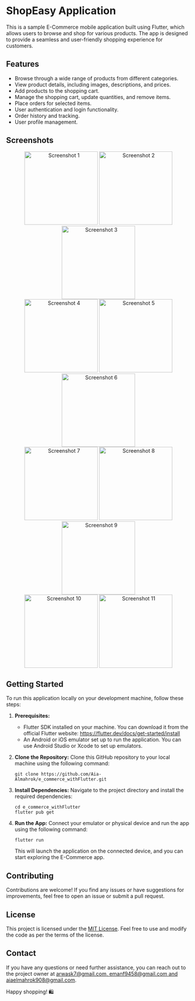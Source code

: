 # ShopEasy Application 

This is a sample E-Commerce mobile application built using Flutter, which allows users to browse and shop for various products. The app is designed to provide a seamless and user-friendly shopping experience for customers.

## Features

- Browse through a wide range of products from different categories.
- View product details, including images, descriptions, and prices.
- Add products to the shopping cart.
- Manage the shopping cart, update quantities, and remove items.
- Place orders for selected items.
- User authentication and login functionality.
- Order history and tracking.
- User profile management.

## Screenshots

<div align="center">
  <img src="https://github.com/Aia-Almahrok/e_commerce_withFlutter/assets/99560022/64d41adb-5f03-444a-9f61-3b53094f710b" width="200" alt="Screenshot 1">
  <img src="https://github.com/Aia-Almahrok/e_commerce_withFlutter/assets/99560022/1bd94ba0-ebeb-4992-a856-3f2d5b60c603" width="200" alt="Screenshot 2">
  <img src="https://github.com/Aia-Almahrok/e_commerce_withFlutter/assets/99560022/f9fe0bff-9712-4258-8adb-6cf4614484a8" width="200" alt="Screenshot 3">
</div>
<div align="center">
  <img src="https://github.com/Aia-Almahrok/e_commerce_withFlutter/assets/99560022/196ebf25-dbba-4015-a811-b0c391f2e03d" width="200" alt="Screenshot 4">
  <img src="https://github.com/Aia-Almahrok/e_commerce_withFlutter/assets/99560022/3af346a4-f9a1-421c-8c00-91ce1d53701a" width="200" alt="Screenshot 5">
  <img src="https://github.com/Aia-Almahrok/e_commerce_withFlutter/assets/99560022/cfadb041-1794-4a70-83e8-a9a744b03d91" width="200" alt="Screenshot 6">
</div>
<div align="center">
  <img src="https://github.com/Aia-Almahrok/e_commerce_withFlutter/assets/99560022/a09583ea-6a85-4cb9-9ecf-1dbb8c6f0f11" width="200" alt="Screenshot 7">
  <img src="https://github.com/Aia-Almahrok/e_commerce_withFlutter/assets/99560022/eb24c2fe-9f8c-4cd2-a55f-c4df4c875a05" width="200" alt="Screenshot 8">
  <img src="https://github.com/Aia-Almahrok/e_commerce_withFlutter/assets/99560022/7e78ab30-b6ad-4239-80e6-861ac18dcb82" width="200" alt="Screenshot 9">
</div>
<div align="center">
  <img src="https://github.com/Aia-Almahrok/e_commerce_withFlutter/assets/99560022/391ee9df-e600-4946-b762-29bc849afa79" width="200" alt="Screenshot 10">
  <img src="https://github.com/Aia-Almahrok/e_commerce_withFlutter/assets/99560022/1fd1d1fb-2593-498a-9b97-2665c1ab962c" width="200" alt="Screenshot 11">
</div>

## Getting Started

To run this application locally on your development machine, follow these steps:

1. **Prerequisites:**
   - Flutter SDK installed on your machine. You can download it from the official Flutter website: https://flutter.dev/docs/get-started/install
   - An Android or iOS emulator set up to run the application. You can use Android Studio or Xcode to set up emulators.

2. **Clone the Repository:**
   Clone this GitHub repository to your local machine using the following command:

   ```
   git clone https://github.com/Aia-Almahrok/e_commerce_withFlutter.git
   ```

3. **Install Dependencies:**
   Navigate to the project directory and install the required dependencies:

   ```
   cd e_commerce_withFlutter
   flutter pub get
   ```

4. **Run the App:**
   Connect your emulator or physical device and run the app using the following command:

   ```
   flutter run
   ```

   This will launch the application on the connected device, and you can start exploring the E-Commerce app.

## Contributing

Contributions are welcome! If you find any issues or have suggestions for improvements, feel free to open an issue or submit a pull request.

## License

This project is licensed under the [MIT License](/LICENSE). Feel free to use and modify the code as per the terms of the license.

## Contact

If you have any questions or need further assistance, you can reach out to the project owner at [arwask7@gmail.com, emanf9458@gmail.com and aiaelmahrok908@gmail.com](mailto:email@example.com).

Happy shopping! 🛍️
